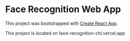 # Face Recognition Web App

This project was bootstrapped with [Create React App](https://github.com/facebook/create-react-app).

This project is located on face-recognition-chi.vercel.app 



